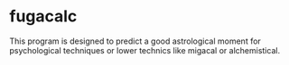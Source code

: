 # fugacalc
This program is designed to predict a good astrological moment for psychological techniques or lower technics like migacal or alchemistical.
